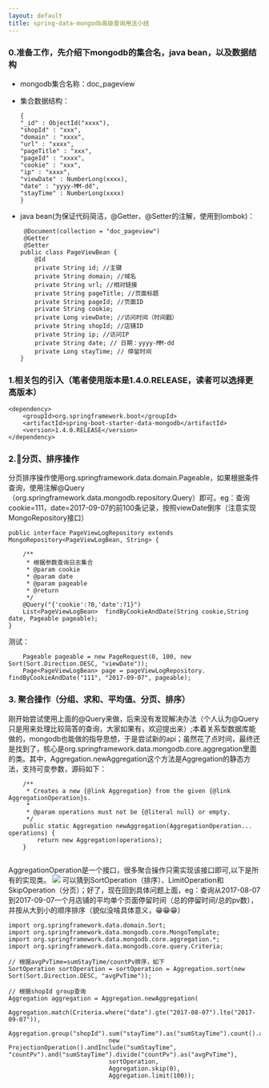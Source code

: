 ```yaml
---
layout: default
title: spring-data-mongodb高级查询用法小结
---
```


### 0.准备工作，先介绍下mongodb的集合名，java bean，以及数据结构
* mongodb集合名称：doc_pageview
* 集合数据结构：  
	
	```
	{
	"_id" : ObjectId("xxxx"),    
	"shopId" : "xxx",
	"domain" : "xxxx",
	"url" : "xxxx",
	"pageTitle" : "xxx",
	"pageId" : "xxxx",
	"cookie" : "xxx",
	"ip" : "xxxx",
	"viewDate" : NumberLong(xxxx),
	"date" : "yyyy-MM-dd",
	"stayTime" : NumberLong(xxxx)
	}
	```
* java bean(为保证代码简洁，@Getter、@Setter的注解，使用到lombok)：

	```
	 @Document(collection = "doc_pageview")
	 @Getter
	 @Setter
	public class PageViewBean {
	    @Id
	    private String id; //主键
	    private String domain; //域名
	    private String url; //相对链接
	    private String pageTitle; //页面标题
	    private String pageId; //页面ID
	    private String cookie;
	    private Long viewDate; //访问时间（时间戳）
	    private String shopId; //店铺ID
	    private String ip; //访问IP
	    private String date; // 日期：yyyy-MM-dd
	    private Long stayTime; // 停留时间
	}
	```

### 1.相关包的引入（笔者使用版本是1.4.0.RELEASE，读者可以选择更高版本）
```
<dependency>
    <groupId>org.springframework.boot</groupId>
    <artifactId>spring-boot-starter-data-mongodb</artifactId>
    <version>1.4.0.RELEASE</version>
</dependency>
```
### 2.分页、排序操作
分页排序操作使用org.springframework.data.domain.Pageable，如果根据条件查询，使用注解@Query（org.springframework.data.mongodb.repository.Query）即可。eg：查询cookie=111，date=2017-09-07的前100条记录，按照viewDate倒序（注意实现 MongoRepository接口）

```
public interface PageViewLogRepository extends MongoRepository<PageViewLogBean, String> {

    /**
     * 根据参数查询日志集合
     * @param cookie
     * @param date
     * @param pageable
     * @return
     */
    @Query("{'cookie':?0,'date':?1}")
    List<PageViewLogBean>  findByCookieAndDate(String cookie,String date, Pageable pageable);
}       
```

测试：

```
    Pageable pageable = new PageRequest(0, 100, new Sort(Sort.Direction.DESC, "viewDate"));
    Page<PageViewLogBean> page = pageViewLogRepository. findByCookieAndDate("111", "2017-09-07", pageable);
```

### 3. 聚合操作（分组、求和、平均值、分页、排序）
刚开始尝试使用上面的@Query来做，后来没有发现解决办法（个人认为@Query只是用来处理比较简答的查询，大家如果有，欢迎提出来）;本着关系型数据库能做的，mongodb也能做的指导思想，于是尝试新的api；虽然花了点时间，最终还是找到了，核心是org.springframework.data.mongodb.core.aggregation里面的类。其中，Aggregation.newAggregation这个方法是Aggregation的静态方法，支持可变参数，源码如下：

```
	/**
	 * Creates a new {@link Aggregation} from the given {@link AggregationOperation}s.
	 *
	 * @param operations must not be {@literal null} or empty.
	 */
	public static Aggregation newAggregation(AggregationOperation... operations) {
		return new Aggregation(operations);
	}
	
```
AggregationOperation是一个接口，很多聚合操作只需实现该接口即可,以下是所有的实现类。
![](https://static.oschina.net/uploads/img/201709/07172145_Unoc.png)
可以猜到SortOperation（排序）、LimitOperation和SkipOperation（分页）；好了，现在回到具体问题上面，eg：查询从2017-08-07到2017-09-07一个月店铺的平均单个页面停留时间（总的停留时间/总的pv数），并按从大到小的顺序排序（貌似没啥具体意义，😁😁😁）

```
import org.springframework.data.domain.Sort;
import org.springframework.data.mongodb.core.MongoTemplate;
import org.springframework.data.mongodb.core.aggregation.*;
import org.springframework.data.mongodb.core.query.Criteria;

// 根据avgPvTime=sumStayTime/countPv排序，如下
SortOperation sortOperation = sortOperation = Aggregation.sort(new Sort(Sort.Direction.DESC, "avgPvTime"));

// 根据shopId group查询
Aggregation aggregation = Aggregation.newAggregation(
                            Aggregation.match(Criteria.where("date").gte("2017-08-07").lte("2017-09-07")),
                            Aggregation.group("shopId").sum("stayTime").as("sumStayTime").count().as("countPv"),
                            new ProjectionOperation().andInclude("sumStayTime", "countPv").and("sumStayTime").divide("countPv").as("avgPvTime"),
                            sortOperation,
                            Aggregation.skip(0),
                            Aggregation.limit(100));
```
